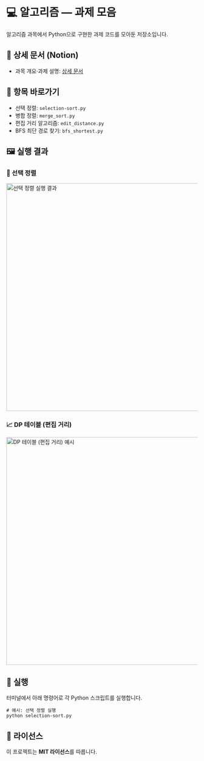 # 💻 알고리즘 — 과제 모음

알고리즘 과목에서 Python으로 구현한 과제 코드를 모아둔 저장소입니다.

## 🔗 상세 문서 (Notion)

  * 과목 개요·과제 설명: [상세 문서](https://www.notion.so/acefcdbd8fbb4aea8b06e1560df610c6?source=copy_link)

## 🧭 항목 바로가기

  * 선택 정렬: `selection-sort.py`
  * 병합 정렬: `merge_sort.py`
  * 편집 거리 알고리즘: `edit_distance.py`
  * BFS 최단 경로 찾기: `bfs_shortest.py`

## 🖼️ 실행 결과

### 🔢 선택 정렬

<img src="assets/selection-sort-result.png" alt="선택 정렬 실행 결과" width="600"/>

### 📈 DP 테이블 (편집 거리)

<img src="assets/dp-matrix-path-solution.jpg" alt="DP 테이블 (편집 거리) 예시" width="600"/>

## 🚀 실행

터미널에서 아래 명령어로 각 Python 스크립트를 실행합니다.

```
# 예시: 선택 정렬 실행
python selection-sort.py
```

## 📄 라이선스

이 프로젝트는 **MIT 라이선스**를 따릅니다.
